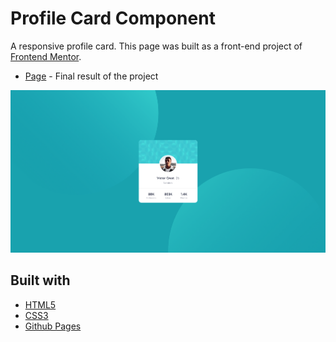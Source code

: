 # Profile Card Component

A responsive profile card. This page was built as a front-end project of [Frontend Mentor](https://www.frontendmentor.io/challenges/profile-card-component-cfArpWshJ).

- [Page](https://norwyx.github.io/profile-card/) - Final result of the project

![Stats Preview Card](./images/final-results.png)




## Built with
- [HTML5](https://developer.mozilla.org/es/docs/HTML/HTML5)
- [CSS3](https://developer.mozilla.org/es/docs/Web/CSS/CSS3)
- [Github Pages](https://pages.github.com/)
